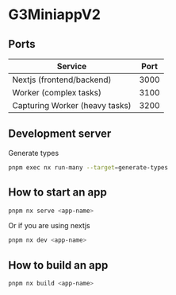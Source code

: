 # G3MiniappV2
 
## Ports

| Service                   | Port |
|---------------------------|------|
| Nextjs (frontend/backend) | 3000 |
| Worker (complex tasks)    | 3100 |
| Capturing Worker (heavy tasks)          | 3200 |

## Development server

Generate types

```bash
pnpm exec nx run-many --target=generate-types
```

## How to start an app

```bash
pnpm nx serve <app-name>
```

Or if you are using nextjs

```bash
pnpm nx dev <app-name>
```

## How to build an app

```bash
pnpm nx build <app-name>
```
